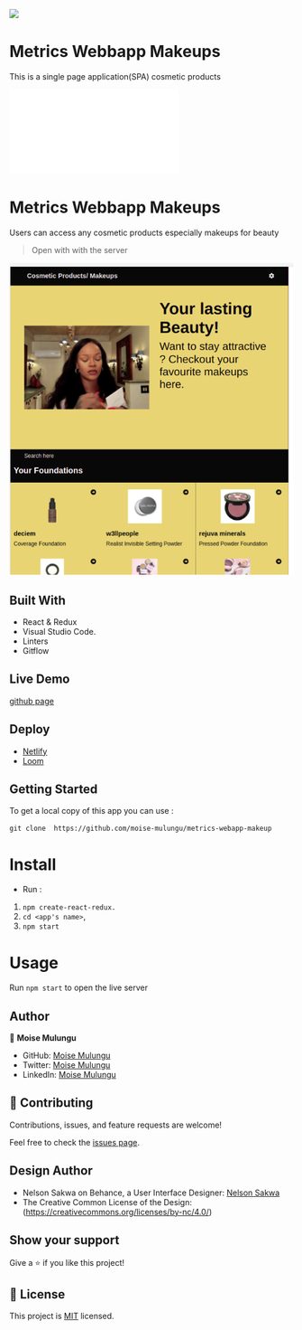 ![](https://img.shields.io/badge/Microverse-blueviolet)

# Metrics Webbapp Makeups
This is a single page application(SPA) cosmetic products 

![](file:///home/moise/Leaderboard-project/dist/index.html)

# Metrics Webbapp Makeups
Users can access any cosmetic products especially makeups for beauty


> Open with with the server

![screenshot](src/assets/images/Screenshot.png)

## Built With

- React & Redux
- Visual Studio Code.
- Linters
- Gitflow

## Live Demo

[github page](https://github.com/moise-mulungu/metrics-webapp-makeup)

## Deploy

- [Netlify](https://comfy-alpaca-a10613.netlify.app)
- [Loom](https://www.loom.com/share/a0eec1132bb1475ea56fe6da4d4c25e5)

## Getting Started

To get a local copy of this app you can use :
```
git clone  https://github.com/moise-mulungu/metrics-webapp-makeup
```
# Install

- Run :
1. `npm create-react-redux.`
2. `cd <app's name>`,
3. `npm start`

# Usage

Run `npm start` to open the live server

## Author

👤 **Moise Mulungu**

- GitHub: [Moise Mulungu](https://github.com/moise-mulungu)
- Twitter: [Moise Mulungu](https://twitter.com/moise_mulungu)
- LinkedIn: [Moise Mulungu](https://www.linkedin.com/in/moisemulungu/)

## 🤝 Contributing

Contributions, issues, and feature requests are welcome!

Feel free to check the [issues page](https://github.com/moise-mulungu/metrics-webapp-makeup/issues).

## Design Author

- Nelson Sakwa on Behance, a User Interface Designer: [Nelson Sakwa](http://sakwadesign.com/)
- The Creative Common License of the Design: (https://creativecommons.org/licenses/by-nc/4.0/)

## Show your support

Give a ⭐️ if you like this project!

## 📝 License

This project is [MIT](./MIT.md) licensed.
 